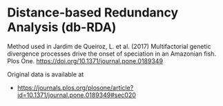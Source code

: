 # Distance-based Redundancy Analysis (db-RDA)

Method used in Jardim de Queiroz, L. et al. (2017) Multifactorial genetic divergence processes drive the onset of speciation in an Amazonian fish. Plos One. https://doi.org/10.1371/journal.pone.0189349

Original data is available at 
- https://journals.plos.org/plosone/article?id=10.1371/journal.pone.0189349#sec020
